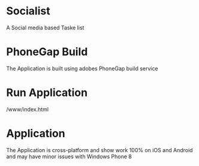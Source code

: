 Socialist
=========

A Social media based Taske list

PhoneGap Build
==============

The Application is built using adobes PhoneGap build service

Run Application
===============

/www/index.html

Application
===========

The Application is cross-platform and show work 100% on iOS and Android and may have minor issues with Windows Phone 8
